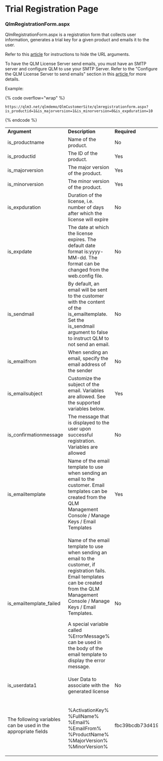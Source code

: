 # Trial Registration Page

### QlmRegistrationForm.aspx  <a href="#h_01hdm5wzxvz1d9dgmr8r9rzh3c" id="h_01hdm5wzxvz1d9dgmr8r9rzh3c"></a>

QlmRegistrationForm.aspx is a registration form that collects user information, generates a trial key for a given product and emails it to the user.

Refer to this [article](https://support.soraco.co/hc/en-us/articles/211568803-How-to-hide-the-URL-arguments-of-the-QlmRegistrationForm-aspx-or-QlmRegistration-asmx-pages) for instructions to hide the URL arguments.

To have the QLM License Server send emails, you must have an SMTP server and configure QLM to use your SMTP Server. Refer to the "Configure the QLM License Server to send emails" section in this [article ](https://support.soraco.co/hc/en-us/articles/207894796-How-to-configure-QLM-to-send-mail-using-SMTP)for more details.

Example:

{% code overflow="wrap" %}
```
https://qlm3.net/qlmdemo/QlmCustomerSite/qlmregistrationform.aspx?is_productid=1&is_majorversion=1&is_minorversion=0&is_expduration=10
```
{% endcode %}



|                                                               |                                                                                                                                                                                                                                                                                                                                    |                                  |
| ------------------------------------------------------------- | ---------------------------------------------------------------------------------------------------------------------------------------------------------------------------------------------------------------------------------------------------------------------------------------------------------------------------------- | -------------------------------- |
| **Argument**                                                  | **Description**                                                                                                                                                                                                                                                                                                                    | **Required**                     |
| is\_productname                                               | Name of the product.                                                                                                                                                                                                                                                                                                               | No                               |
| is\_productid                                                 | The ID of the product.                                                                                                                                                                                                                                                                                                             | Yes                              |
| is\_majorversion                                              | The major version of the product.                                                                                                                                                                                                                                                                                                  | Yes                              |
| is\_minorversion                                              | The minor version of the product.                                                                                                                                                                                                                                                                                                  | Yes                              |
| is\_expduration                                               | Duration of the license, i.e. number of days after which the license will expire                                                                                                                                                                                                                                                   | No                               |
| is\_expdate                                                   | The date at which the license expires. The default date format is:yyyy-MM-dd. The format can be changed from the web.config file.                                                                                                                                                                                                  | No                               |
| is\_sendmail                                                  | By default, an email will be sent to the customer with the content of the is\_emailtemplate. Set the is\_sendmail argument to false to instruct QLM to not send an email.                                                                                                                                                          | No                               |
| is\_emailfrom                                                 | When sending an email, specify the email address of the sender                                                                                                                                                                                                                                                                     | No                               |
| is\_emailsubject                                              | Customize the subject of the email. Variables are allowed. See the supported variables below.                                                                                                                                                                                                                                      | Yes                              |
| is\_confirmationmessage                                       | The message that is displayed to the user upon successful registration. Variables are allowed                                                                                                                                                                                                                                      | No                               |
|  is\_emailtemplate                                            | Name of the email template to use when sending an email to the customer. Email templates can be created from the QLM Management Console / Manage Keys / Email Templates                                                                                                                                                            | Yes                              |
| is\_emailtemplate\_failed                                     | <p>Name of the email template to use when sending an email to the customer, if registration fails.  Email templates can be created from the QLM Management Console / Manage Keys / Email Templates.</p><p>A special variable called %ErrorMessage% can be used in the body of the email template to display the error message.</p> | No                               |
| is\_userdata1                                                 | User Data to associate with the generated license                                                                                                                                                                                                                                                                                  | No                               |
| The following variables can be used in the appropriate fields | <p><br>%ActivationKey%<br>%FullName%<br>%Email%<br>%EmailFrom%<br>%ProductName%<br>%MajorVersion%<br>%MinorVersion%</p>                                                                                                                                                                                                            | fbc39bcdb73d41929e2020ccbe8c097d |

&#x20;
